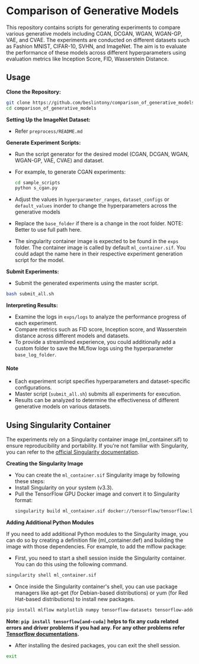 # Comparison of Generative Models

This repository contains scripts for generating experiments to compare various generative models including CGAN, DCGAN, WGAN, WGAN-GP, VAE, and CVAE. The experiments are conducted on different datasets such as Fashion MNIST, CIFAR-10, SVHN, and ImageNet. The aim is to evaluate the performance of these models across different hyperparameters using evaluation metrics like Inception Score, FID, Wasserstein Distance.

## Usage

**Clone the Repository:**

```bash
git clone https://github.com/beslintony/comparison_of_generative_models.git
cd comparison_of_generative_models
```

**Setting Up the ImageNet Dataset:**

- Refer `preprocess/README.md`

**Generate Experiment Scripts:**

- Run the script generator for the desired model (CGAN, DCGAN, WGAN, WGAN-GP, VAE, CVAE) and dataset.
- For example, to generate CGAN experiments:

  ```bash
  cd sample_scripts
  python s_cgan.py
  ```

- Adjust the values in `hyperparameter_ranges`, `dataset_configs` or `default_values` inorder to change the hyperparameters across the generative models
- Replace the `base_folder` if there is a change in the root folder. NOTE: Better to use full path here.
- The singularity container image is expected to be found in the `exps` folder. The container image is called by default `ml_container.sif`. You could adapt the name here in their respective experiment generation script for the model.

**Submit Experiments:**

   - Submit the generated experiments using the master script.

   ```bash
   bash submit_all.sh
   ```

**Interpreting Results:**
   - Examine the logs in `exps/logs` to analyze the performance progress of each experiment.
   - Compare metrics such as FID score, Inception score, and Wasserstein distance across different models and datasets.
   - To provide a streamlined experience, you could additionally add a custom folder to save the MLflow logs using the hyperparameter `base_log_folder`.

#### Note

- Each experiment script specifies hyperparameters and dataset-specific configurations.
- Master script (`submit_all.sh`) submits all experiments for execution.
- Results can be analyzed to determine the effectiveness of different generative models on various datasets.

## Using Singularity Container

The experiments rely on a Singularity container image (ml_container.sif) to ensure reproducibility and portability. If you're not familiar with Singularity, you can refer to the [official Singularity documentation](https://docs.sylabs.io/guides/3.3/user-guide/quick_start.html).

**Creating the Singularity Image**

- You can create the `ml_container.sif` Singularity image by following these steps:
- Install Singularity on your system (v3.3).
- Pull the TensorFlow GPU Docker image and convert it to Singularity format:
   ```bash
   singularity build ml_container.sif docker://tensorflow/tensorflow:latest-gpu
   ```
**Adding Additional Python Modules**

If you need to add additional Python modules to the Singularity image, you can do so by creating a definition file (ml_container.def) and building the image with those dependencies. For example, to add the mlflow package:

- First, you need to start a shell session inside the Singularity container. You can do this using the following command.

```bash
singularity shell ml_container.sif
```

- Once inside the Singularity container's shell, you can use package managers like apt-get (for Debian-based distributions) or yum (for Red Hat-based distributions) to install new packages.

```bash
pip install mlflow matplotlib numpy tensorflow-datasets tensorflow-addons tensorflow-gan tensorflow-probability POT seaborn pandas tensorflow[and-cuda]
```
****Note: `pip install tensorflow[and-cuda]` helps to fix any cuda related errors and driver problems if you had any. For any other problems refer [Tensorflow documentations](https://www.tensorflow.org/install/pip).****

- After installing the desired packages, you can exit the shell session.

```bash
exit
```
